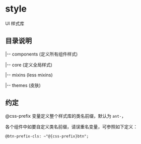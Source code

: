 # style

UI 样式库

## 目录说明

|-- components  (定义所有组件样式)

|-- core  (定义全局样式)

|-- mixins  (less mixins)

|-- themes  (皮肤)

## 约定

@css-prefix 变量定义整个样式库的类名前缀，默认为 `ant-`，

各个组件中如要自定义类名前缀，请误重名变量，可参照如下定义：

`@btn-prefix-cls: ~"@{css-prefix}btn";`
